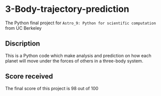 # 3-Body-trajectory-prediction
The Python final project for `Astro_9: Python for scientific computation` from UC Berkeley
## Discription
This is a Python code which make analysis and prediction on how each planet will move under the forces of others in a three-body system. 
## Score received
The final score of this project is 98 out of 100
